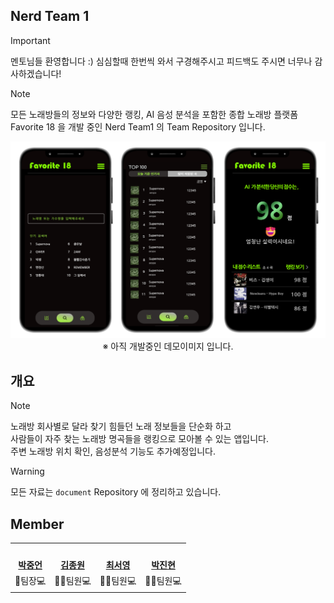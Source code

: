## Nerd Team 1

> [!IMPORTANT]
> 멘토님들 환영합니다 :)
> 심심할때 한번씩 와서 구경해주시고 피드백도 주시면 너무나 감사하겠습니다!

> [!NOTE]
> 모든 노래방들의 정보와 다양한 랭킹, AI 음성 분석을 포함한 종합 노래방 플랫폼  
> Favorite 18 을 개발 중인 Nerd Team1 의 Team Repository 입니다. 

<p align="center">
    <img src="https://github.com/nerd-team-1/.github/blob/main/profile/asset/demo_image.png" width="700"><br/>
    ※ 아직 개발중인 데모이미지 입니다.
</p>

## 개요

> [!NOTE]
> 노래방 회사별로 달라 찾기 힘들던 노래 정보들을 단순화 하고  
> 사람들이 자주 찾는 노래방 명곡들을 랭킹으로 모아볼 수 있는 앱입니다.  
> 주변 노래방 위치 확인, 음성분석 기능도 추가예정입니다.

> [!WARNING]
> 모든 자료는 `document` Repository 에 정리하고 있습니다.

## Member

<table align="center">
 <tr>
    <td align="center"><a href="https://github.com/JakePark929"><img src="https://avatars.githubusercontent.com/JakePark929" width="140px;" alt=""></a></td>
    <td align="center"><a href="https://github.com/donsonioc2010"><img src="https://avatars.githubusercontent.com/donsonioc2010" width="140px;" alt=""></a></td>
    <td align="center"><a href="https://github.com/BellaChooi"><img src="https://avatars.githubusercontent.com/BellaChooi" width="140px;" alt=""></a></td>
    <td align="center"><a href="https://github.com/parkjinhyun2"><img src="https://avatars.githubusercontent.com/u/169227802?v=4" width="140px;" alt=""></a></td>
  </tr>
  <tr>
    <td align="center"><a href="https://github.com/JakePark929"><b>박중언</b></a></td>
    <td align="center"><a href="https://github.com/donsonioc2010"><b>김종원</b></a></td>
    <td align="center"><a href="https://github.com/BellaChooi"><b>최서영</b></a></td>
    <td align="center"><a href="https://github.com/parkjinhyun2"><b>박진현</b></a></td>
  </tr>
  <tr>
    <td align="center">👑팀장💻</td>
    <td align="center">👨‍🔧팀원💻</td>
    <td align="center">👨‍🔧팀원💻</td>
    <td align="center">👨‍🔧팀원💻</td>
  </tr>
</table>
